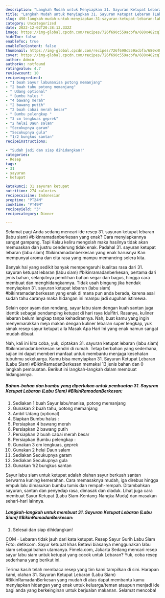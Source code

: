 ```yaml
---
description: "Langkah Mudah untuk Menyiapkan 31. Sayuran Ketupat Lebaran (Labu Siam) #BikinRamadanBerkesan yang Enak, Buat Buka Puasa}"
title: "Langkah Mudah untuk Menyiapkan 31. Sayuran Ketupat Lebaran (Labu Siam) #BikinRamadanBerkesan yang Enak, Buat Buka Puasa}"
slug: 490-langkah-mudah-untuk-menyiapkan-31-sayuran-ketupat-lebaran-labu-siam-bikinramadanberkesan-yang-enak-buat-buka-puasa
category: Uncategorized
date: 2022-12-02T20:38:13.332Z
image: https://img-global.cpcdn.com/recipes/726f690c559acbfa/680x482cq70/31-sayuran-ketupat-lebaran-labu-siam-bikinramadanberkesan-foto-resep-utama.jpg
hideToc: false
enableToc: true
enableTocContent: false
thumbnail: https://img-global.cpcdn.com/recipes/726f690c559acbfa/680x482cq70/31-sayuran-ketupat-lebaran-labu-siam-bikinramadanberkesan-foto-resep-utama.jpg
cover: https://img-global.cpcdn.com/recipes/726f690c559acbfa/680x482cq70/31-sayuran-ketupat-lebaran-labu-siam-bikinramadanberkesan-foto-resep-utama.jpg
author: Admin
authorAv: notfound
ratingvalue: 4.7
reviewcount: 10
recipeingredient:
- "1 buah Sayur labumanisa potong memanjang"
- "2 buah tahu potong memanjang"
- " Udang optional"
- " Bumbu halus "
- "4 bawang merah"
- "2 bawang putih"
- "2 buah cabai merah besar"
- " Bumbu pelengkap "
- "3 cm lengkuas geprek"
- "2 helai Daun salam"
- "Secukupnya garam"
- "Secukupnya gula"
- "1/2 bungkus santan"
recipeinstructions:

- "Sudah jadi dan siap dihidangkan!"
categories:
- Resep
tags:
- 31
- sayuran
- ketupat

katakunci: 31 sayuran ketupat 
nutrition: 274 calories
recipecuisine: Indonesian
preptime: "PT24M"
cooktime: "PT49M"
recipeyield: "3"
recipecategory: Dinner

---
```



Selamat pagi Anda sedang mencari ide resep 31. sayuran ketupat lebaran (labu siam) #bikinramadanberkesan yang enak? Cara menyiapkannya sangat gampang. Tapi Kalau keliru mengolah maka hasilnya tidak akan memuaskan dan justru cenderung tidak enak. Padahal 31. sayuran ketupat lebaran (labu siam) #bikinramadanberkesan yang enak harusnya Kan mempunyai aroma dan cita rasa yang mampu memancing selera kita.


Banyak hal yang sedikit banyak mempengaruhi kualitas rasa dari 31. sayuran ketupat lebaran (labu siam) #bikinramadanberkesan, pertama dari jenis bahan, selanjutnya pemilihan bahan segar dan bagus, hingga cara membuat dan menghidangkannya. Tidak usah bingung jika hendak menyiapkan 31. sayuran ketupat lebaran (labu siam) #bikinramadanberkesan yang enak di mana pun anda berada, karena asal sudah tahu caranya maka hidangan ini mampu jadi suguhan istimewa.

Selain opor ayam dan rendang, sayur labu siam dengan kuah santan juga identik sebagai pendamping ketupat di hari raya Idulfitri. Rasanya, kuliner lebaran belum lengkap tanpa kehadirannya. Nah, buat kamu yang ingin menyemarakkan meja makan dengan kuliner lebaran super lengkap, yuk simak resep sayur ketupat a la Masak Apa Hari Ini yang enak namun sangat mudah dibuat.


Nah, kali ini kita coba, yuk, ciptakan 31. sayuran ketupat lebaran (labu siam) #bikinramadanberkesan sendiri di rumah. Tetap berbahan yang sederhana, sajian ini dapat memberi manfaat untuk membantu menjaga kesehatan tubuhmu sekeluarga. Kamu bisa menyiapkan 31. Sayuran Ketupat Lebaran (Labu Siam) #BikinRamadanBerkesan memakai 13 jenis bahan dan 0 langkah pembuatan. Berikut ini langkah-langkah dalam membuat hidangannya.

<!--inarticleads1-->

##### Bahan-bahan dan bumbu yang diperlukan untuk pembuatan 31. Sayuran Ketupat Lebaran (Labu Siam) #BikinRamadanBerkesan:

1. Sediakan 1 buah Sayur labu/manisa, potong memanjang
1. Gunakan 2 buah tahu, potong memanjang
1. Ambil  Udang (optional)
1. Siapkan  Bumbu halus :
1. Persiapkan 4 bawang merah
1. Persiapkan 2 bawang putih
1. Persiapkan 2 buah cabai merah besar
1. Persiapkan  Bumbu pelengkap :
1. Gunakan 3 cm lengkuas, geprek
1. Gunakan 2 helai Daun salam
1. Sediakan Secukupnya garam
1. Sediakan Secukupnya gula
1. Gunakan 1/2 bungkus santan


Sayur labu siam untuk ketupat adalah olahan sayur berkuah santan berwarna kuning kemerahan. Cara memasaknya mudah, iga direbus hingga empuk lalu dimasukan bumbu tumis dan rempah-rempah. Ditambahkan sayuran, santan dan penyedap rasa, dimasak dan diaduk. Lihat juga cara membuat Sayur Ketupat (Labu Siam-Kentang-Nangka Muda) dan masakan sehari-hari lainnya. 

<!--inarticleads2-->

##### Langkah-langkah untuk membuat 31. Sayuran Ketupat Lebaran (Labu Siam) #BikinRamadanBerkesan:


1. Selesai dan siap dihidangkan!

COM - Lebaran tidak jauh dari kata ketupat. Resep Sayur Gurih Labu Siam Foto: detikcom. Sayur ketupat khas Betawi biasanya menggunakan labu siam sebagai bahan utamanya. Fimela.com, Jakarta Sedang mencari resep sayur labu siam untuk ketupat yang cocok untuk Lebaran? Yuk, coba resep sederhana yang berikut ini. 

Terima kasih telah membaca resep yang tim kami tampilkan di sini. Harapan kami, olahan 31. Sayuran Ketupat Lebaran (Labu Siam) #BikinRamadanBerkesan yang mudah di atas dapat membantu kamu menyiapkan hidangan yang enak untuk keluarga/teman ataupun menjadi ide bagi anda yang berkeinginan untuk berjualan makanan. Selamat mencoba!
